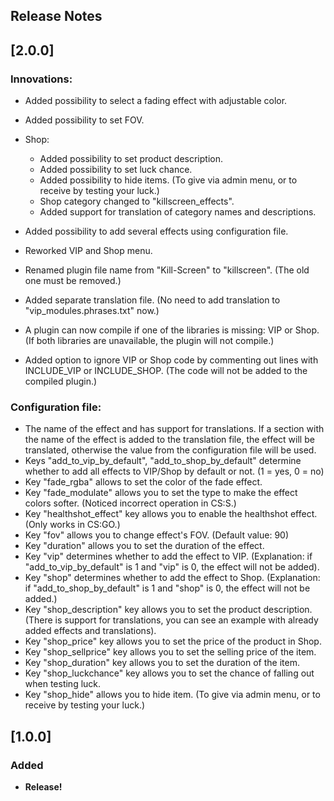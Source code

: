 ## Release Notes

## [2.0.0]

### Innovations:
- Added possibility to select a fading effect with adjustable color.
- Added possibility to set FOV.
- Shop:
    - Added possibility to set product description.
    - Added possibility to set luck chance.
    - Added possibility to hide items. (To give via admin menu, or to receive by testing your luck.)
    - Shop category changed to "killscreen_effects".
    - Added support for translation of category names and descriptions.

- Added possibility to add several effects using configuration file.
- Reworked VIP and Shop menu.
- Renamed plugin file name from "Kill-Screen" to "killscreen". (The old one must be removed.)
- Added separate translation file. (No need to add translation to "vip_modules.phrases.txt" now.)
- A plugin can now compile if one of the libraries is missing: VIP or Shop. (If both libraries are unavailable, the plugin will not compile.)
- Added option to ignore VIP or Shop code by commenting out lines with INCLUDE_VIP or INCLUDE_SHOP. (The code will not be added to the compiled plugin.)

### Configuration file:
- The name of the effect and has support for translations. If a section with the name of the effect is added to the translation file, the effect will be translated, otherwise the value from the configuration file will be used.
- Keys "add_to_vip_by_default", "add_to_shop_by_default" determine whether to add all effects to VIP/Shop by default or not. (1 = yes, 0 = no)
- Key "fade_rgba" allows to set the color of the fade effect.
- Key "fade_modulate" allows you to set the type to make the effect colors softer. (Noticed incorrect operation in CS:S.)
- Key "healthshot_effect" key allows you to enable the healthshot effect. (Only works in CS:GO.)
- Key "fov" allows you to change effect's FOV. (Default value: 90)
- Key "duration" allows you to set the duration of the effect.
- Key "vip" determines whether to add the effect to VIP. (Explanation: if "add_to_vip_by_default" is 1 and "vip" is 0, the effect will not be added).
- Key "shop" determines whether to add the effect to Shop. (Explanation: if "add_to_shop_by_default" is 1 and "shop" is 0, the effect will not be added.)
- Key "shop_description" key allows you to set the product description. (There is support for translations, you can see an example with already added effects and translations).
- Key "shop_price" key allows you to set the price of the product in Shop.
- Key "shop_sellprice" key allows you to set the selling price of the item.
- Key "shop_duration" key allows you to set the duration of the item.
- Key "shop_luckchance" key allows you to set the chance of falling out when testing luck.
- Key "shop_hide" allows you to hide item. (To give via admin menu, or to receive by testing your luck.)

## [1.0.0]

### Added
- **Release!**
